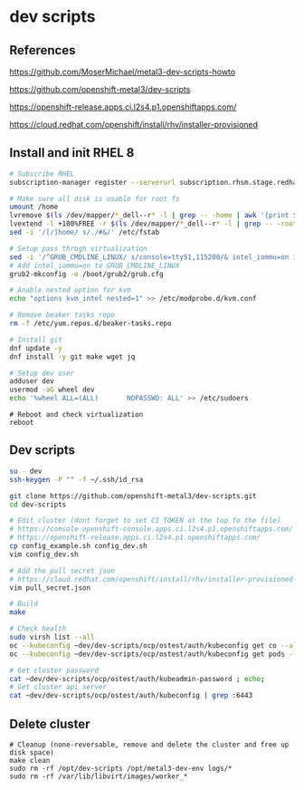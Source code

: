 # dev scripts

## References

https://github.com/MoserMichael/metal3-dev-scripts-howto

https://github.com/openshift-metal3/dev-scripts

https://openshift-release.apps.ci.l2s4.p1.openshiftapps.com/

https://cloud.redhat.com/openshift/install/rhv/installer-provisioned

## Install and init RHEL 8

``` bash
# Subscribe RHEL
subscription-manager register --serverurl subscription.rhsm.stage.redhat.com --username xxxx --password xxxx --auto-attach

# Make sure all disk is usable for root fs
umount /home
lvremove $(ls /dev/mapper/*_dell--r* -l | grep -- -home | awk '{print $9;}') -y
lvextend -l +100%FREE -r $(ls /dev/mapper/*_dell--r* -l | grep -- -root | awk '{print $9;}')
sed -i '/[/]home/ s/./#&/' /etc/fstab

# Setup pass throgh virtualization
sed -i '/^GRUB_CMDLINE_LINUX/ s/console=ttyS1,115200/& intel_iommu=on iommu=pt/' /etc/default/grub
# Add intel_iommu=on to GRUB_CMDLINE_LINUX
grub2-mkconfig -o /boot/grub2/grub.cfg

# Anable nested option for kvm
echo "options kvm_intel nested=1" >> /etc/modprobe.d/kvm.conf

# Remove beaker tasks repo
rm -f /etc/yum.repos.d/beaker-tasks.repo

# Install git
dnf update -y
dnf install -y git make wget jq
```

``` bash
# Setup dev user
adduser dev
usermod -aG wheel dev
echo '%wheel ALL=(ALL)       NOPASSWD: ALL' >> /etc/sudoers
```

```
# Reboot and check virtualization
reboot
```

## Dev scripts

``` bash
su - dev
ssh-keygen -P "" -f ~/.ssh/id_rsa

git clone https://github.com/openshift-metal3/dev-scripts.git
cd dev-scripts

# Edit cluster (dont forget to set CI TOKEN at the top fo the file)
# https://console-openshift-console.apps.ci.l2s4.p1.openshiftapps.com/
# https://openshift-release.apps.ci.l2s4.p1.openshiftapps.com/
cp config_example.sh config_dev.sh
vim config_dev.sh

# Add the pull secret json
# https://cloud.redhat.com/openshift/install/rhv/installer-provisioned
vim pull_secret.json

# Build
make

# Check health
sudo virsh list --all
oc --kubeconfig ~dev/dev-scripts/ocp/ostest/auth/kubeconfig get co --all-namespaces
oc --kubeconfig ~dev/dev-scripts/ocp/ostest/auth/kubeconfig get pods --all-namespaces

# Get cluster password
cat ~dev/dev-scripts/ocp/ostest/auth/kubeadmin-password ; echo;
# Get cluster api server
cat ~dev/dev-scripts/ocp/ostest/auth/kubeconfig | grep :6443
```

## Delete cluster
```
# Cleanup (none-reversable, remove and delete the cluster and free up disk space)
make clean
sudo rm -rf /opt/dev-scripts /opt/metal3-dev-env logs/*
sudo rm -rf /var/lib/libvirt/images/worker_*
```

